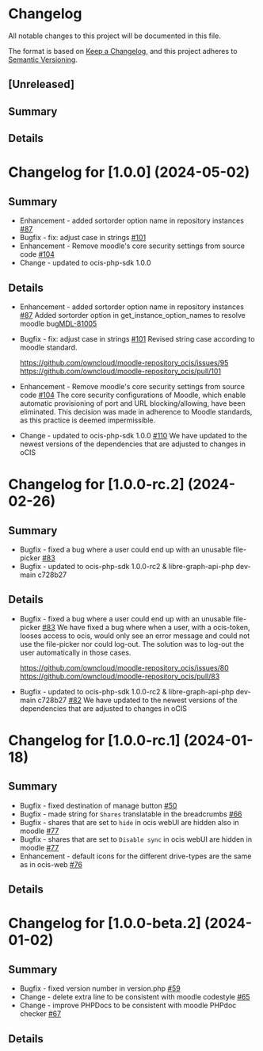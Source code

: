 # Changelog

All notable changes to this project will be documented in this file.

The format is based on [Keep a Changelog](https://keepachangelog.com/en/1.0.0/),
and this project adheres to [Semantic Versioning](https://semver.org/spec/v2.0.0.html).

## [Unreleased]

## Summary

## Details

# Changelog for [1.0.0] (2024-05-02)

## Summary
* Enhancement - added sortorder option name in repository instances [#87](https://github.com/owncloud/moodle-repository_ocis/pull/87)
* Bugfix - fix: adjust case in strings [#101](https://github.com/owncloud/moodle-repository_ocis/pull/101)
* Enhancement - Remove moodle's core security settings from source code [#104](https://github.com/owncloud/moodle-repository_ocis/pull/104)
* Change - updated to ocis-php-sdk 1.0.0

## Details

* Enhancement - added sortorder option name in repository instances [#87](https://github.com/owncloud/moodle-repository_ocis/pull/87)
  Added sortorder option in get_instance_option_names to resolve moodle bug[MDL-81005](https://tracker.moodle.org/browse/MDL-81005)

* Bugfix - fix: adjust case in strings [#101](https://github.com/owncloud/moodle-repository_ocis/pull/101)
  Revised string case according to moodle standard.

  https://github.com/owncloud/moodle-repository_ocis/issues/95
  https://github.com/owncloud/moodle-repository_ocis/pull/101

* Enhancement - Remove moodle's core security settings from source code [#104](https://github.com/owncloud/moodle-repository_ocis/pull/104)
  The core security configurations of Moodle, which enable automatic provisioning of port and URL blocking/allowing, have been eliminated.
  This decision was made in adherence to Moodle standards, as this practice is deemed impermissible.

* Change - updated to ocis-php-sdk 1.0.0 [#110](https://github.com/owncloud/moodle-repository_ocis/pull/110)
  We have updated to the newest versions of the dependencies that are adjusted to changes in oCIS

# Changelog for [1.0.0-rc.2] (2024-02-26)

## Summary
* Bugfix - fixed a bug where a user could end up with an unusable file-picker [#83](https://github.com/owncloud/moodle-repository_ocis/pull/83)
* Bugfix - updated to ocis-php-sdk 1.0.0-rc2 & libre-graph-api-php dev-main c728b27

## Details

* Bugfix - fixed a bug where a user could end up with an unusable file-picker [#83](https://github.com/owncloud/moodle-repository_ocis/pull/83)
   We have fixed a bug where when a user, with a ocis-token, looses access to ocis, would only see an error message and could not use the file-picker nor could log-out.
   The solution was to log-out the user automatically in those cases.

   https://github.com/owncloud/moodle-repository_ocis/issues/80
   https://github.com/owncloud/moodle-repository_ocis/pull/83

* Bugfix - updated to ocis-php-sdk 1.0.0-rc2 & libre-graph-api-php dev-main c728b27 [#82](https://github.com/owncloud/moodle-repository_ocis/pull/82)
   We have updated to the newest versions of the dependencies that are adjusted to changes in oCIS

# Changelog for [1.0.0-rc.1] (2024-01-18)

## Summary

* Bugfix - fixed destination of manage button [#50](https://github.com/owncloud/moodle-repository_ocis/issues/50)
* Bugfix - made string for `Shares` translatable in the breadcrumbs [#66](https://github.com/owncloud/moodle-repository_ocis/issues/66)
* Bugfix - shares that are set to `hide` in ocis webUI are hidden also in moodle [#77](https://github.com/owncloud/moodle-repository_ocis/pull/77)
* Bugfix - shares that are set to `Disable sync` in ocis webUI are hidden in moodle [#77](https://github.com/owncloud/moodle-repository_ocis/pull/77)
* Enhancement - default icons for the different drive-types are the same as in ocis-web [#76](https://github.com/owncloud/moodle-repository_ocis/pull/76)

## Details

# Changelog for [1.0.0-beta.2] (2024-01-02)

## Summary

* Bugfix - fixed version number in version.php [#59](https://github.com/owncloud/moodle-repository_ocis/pull/59)
* Change - delete extra line to be consistent with moodle codestyle [#65](https://github.com/owncloud/moodle-repository_ocis/pull/65)
* Change - improve PHPDocs to be consistent with moodle PHPdoc checker [#67](https://github.com/owncloud/moodle-repository_ocis/pull/67)

## Details
